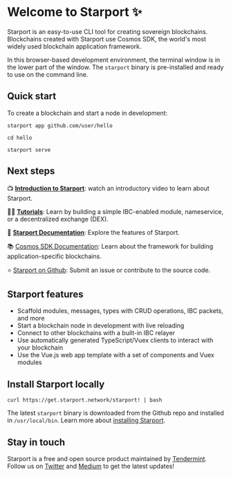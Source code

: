 # Welcome to Starport ✨

Starport is an easy-to-use CLI tool for creating sovereign blockchains. Blockchains created with Starport use Cosmos SDK, the world's most widely used blockchain application framework.

In this browser-based development environment, the terminal window is in the lower part of the window. The `starport` binary is pre-installed and ready to use on the command line.

## Quick start

To create a blockchain and start a node in development:

```
starport app github.com/user/hello

cd hello

starport serve
```

## Next steps

📺 **[Introduction to Starport](https://www.youtube.com/watch?v=5RqAIE0b8Kw)**: watch an introductory video to learn about Starport.

🧑‍🏫 **[Tutorials](https://tutorials.cosmos.network)**: Learn by building a simple IBC-enabled module, nameservice, or a decentralized exchange (DEX).

📕 **[Starport Documentation](https://docs.starport.network)**: Explore the features of Starport.

📚 [Cosmos SDK Documentation](https://docs.cosmos.network): Learn about the framework for building application-specific blockchains.

⭐️ [Starport on Github](https://github.com/tendermint/starport): Submit an issue or contribute to the source code.

## Starport features

* Scaffold modules, messages, types with CRUD operations, IBC packets, and more
* Start a blockchain node in development with live reloading
* Connect to other blockchains with a built-in IBC relayer
* Use automatically generated TypeScript/Vuex clients to interact with your blockchain
* Use the Vue.js web app template with a set of components and Vuex modules

## Install Starport locally

```
curl https://get.starport.network/starport! | bash
```

The latest `starport` binary is downloaded from the Github repo and installed in `/usr/local/bin`. Learn more about [installing Starport](https://docs.starport.network/intro/install).

## Stay in touch

Starport is a free and open source product maintained by [Tendermint](https://tendermint.com). Follow us on [Twitter](https://twitter.com/tendermint_team) and [Medium](https://medium.com/tendermint) to get the latest updates!
